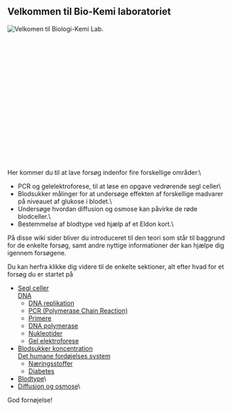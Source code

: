 Velkommen til Bio-Kemi laboratoriet
-----------------------------------

![Velkomen til Biologi-Kemi Lab.]( Title.jpg "fig:Velkomen til Biologi-Kemi Lab.")\
\
\
\
\
\
\
\
\
\
\
\
\
\
\
\
\
\
\
 Her kommer du til at lave forsøg indenfor fire forskellige områder:\

-   PCR og gelelektroforese, til at løse en opgave vedrørende segl
    celler\
-   Blodsukker målinger for at undersøge effekten af forskellige
    madvarer på niveauet af glukose i blodet.\
-   Undersøge hvordan diffusion og osmose kan påvirke de røde
    blodceller.\
-   Bestemmelse af blodtype ved hjælp af et Eldon kort.\

På disse wiki sider bliver du introduceret til den teori som står til
baggrund for de enkelte forsøg, samt andre nyttige informationer der kan
hjælpe dig igennem forsøgene.

Du kan herfra klikke dig videre til de enkelte sektioner, alt efter hvad
for et forsøg du er startet på

-   [Segl celler](/wiki/Segl_Celler "wikilink")\
    [DNA](/wiki/DNA_Bio-Kemi "wikilink")
    -   [DNA replikation](/wiki/DNA_replikation_Bio-Kemi "wikilink")
    -   [PCR (Polymerase Chain Reaction)](/wiki/PCR_Bio-Kemi "wikilink")
    -   [Primere](/wiki/Primere_Bio-Kemi "wikilink")
    -   [DNA polymerase](/wiki/DNA_polymerase_Bio-Kemi "wikilink")
    -   [Nukleotider](/wiki/Nukleotider_Bio-Kemi "wikilink")
    -   [Gel elektroforese](/wiki/Gel_elektroforese_Bio-Kemi "wikilink")
-   [Blodsukker koncentration](/wiki/Blodsukker_koncentration "wikilink")\
    [Det humane fordøjelses system](/wiki/Det_humane_fordøjelses_system "wikilink")
    -   [Næringsstoffer](/wiki/Næringsstoffer "wikilink")
    -   [Diabetes](/wiki/Diabetes "wikilink")
-   [Blodtype](/wiki/Blodtype "wikilink")\
-   [Diffusion og osmose](/wiki/Diffusion_og_osmose "wikilink")\

God fornøjelse!


